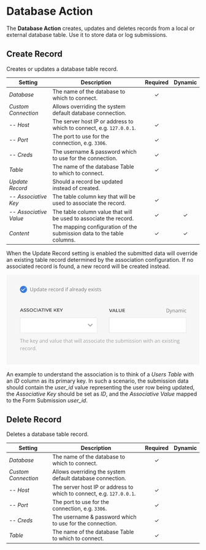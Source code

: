 # Database Action

<div class="tm-resource-icon">
    <!--@include: ./assets/action-database.svg-->
</div>

The **Database Action** creates, updates and deletes records from a local or external database table. Use it to store data or log submissions.

## Create Record

Creates or updates a database table record.

| Setting | Description | Required | Dynamic |
| --- | --- | :---: | :---: |
| *Database* | The name of the database to which to connect. | &#x2713; |
| *Custom Connection* | Allows overriding the system default database connection. |
| -- *Host* | The server host IP or address to which to connect, e.g. `127.0.0.1`. | &#x2713; |
| -- *Port* | The port to use for the connection, e.g. `3306`. | &#x2713; |
| -- *Creds* | The username & password which to use for the connection. | &#x2713; |
| *Table* | The name of the database Table to which to connect. | &#x2713; |
| *Update Record* | Should a record be updated instead of created. |
| -- *Associative Key* | The table column key that will be used to associate the record. | &#x2713; |
| -- *Associative Value* | The table column value that will be used to associate the record. | &#x2713; | &#x2713; |
| *Content* | The mapping configuration of the submission data to the table columns. | &#x2713; | &#x2713; |
<!--@include: ./_partials/common-action-settings.md-->

<!--@include: ./_partials/common-action-content-mapping.md-->

When the Update Record setting is enabled the submitted data will override an existing table record determined by the association configuration. If no associated record is found, a new record will be created instead.

![SaveToDatabase Action Update](./assets/action-database-update.webp)

An example to understand the association is to think of a _Users Table_ with an _ID_ column as its primary key. In such a scenario, the submission data should contain the _user_id_ value representing the user row being updated, the _Associative Key_ should be set as _ID_, and the _Associative Value_ mapped to the Form Submission _user_id_.

## Delete Record

Deletes a database table record.

| Setting | Description | Required | Dynamic |
| --- | --- | :---: | :---: |
| *Database* | The name of the database to which to connect. | &#x2713; |
| *Custom Connection* | Allows overriding the system default database connection. |
| -- *Host* | The server host IP or address to which to connect, e.g. `127.0.0.1`. | &#x2713; |
| -- *Port* | The port to use for the connection, e.g. `3306`. | &#x2713; |
| -- *Creds* | The username & password which to use for the connection. | &#x2713; |
| *Table* | The name of the database Table to which to connect. | &#x2713; |
<!--@include: ./_partials/common-action-settings.md-->
